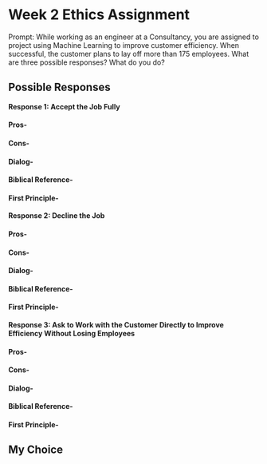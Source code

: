 # Week 2 Ethics Assignment

Prompt: While working as an engineer at a Consultancy, you are assigned to project using Machine Learning to improve customer efficiency. When successful, the customer plans to lay off more than 175 employees. What are three possible responses? What do you do?

## Possible Responses

<b>Response 1: Accept the Job Fully</b>

#### Pros- 

#### Cons- 

#### Dialog- 

#### Biblical Reference- 

#### First Principle- 

<b>Response 2: Decline the Job</b>

#### Pros- 

#### Cons- 

#### Dialog-

#### Biblical Reference- 

#### First Principle- 

<b>Response 3: Ask to Work with the Customer Directly to Improve Efficiency Without Losing Employees</b>

#### Pros- 

#### Cons- 

#### Dialog-

#### Biblical Reference- 

#### First Principle- 

## My Choice

